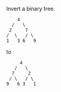 
Invert a binary tree.

        4
      /   \
     2     7
    /  \   / \
    1   3 6   9

to

         4
       /   \
      7     2
     / \   / \
    9   6 3   1
    
